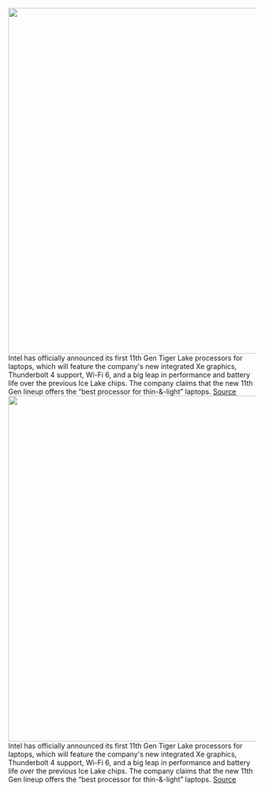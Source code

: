 <img src='https://cdn.vox-cdn.com/thumbor/W6QFPqYoQjKDleXiqdXbZrvf--k=/0x0:690x350/1200x0/filters:focal(0x0:690x350):no_upscale()/cdn.vox-cdn.com/uploads/chorus_asset/file/21847406/core.png' width='700px' /><br/>
Intel has officially announced its first 11th Gen Tiger Lake processors for laptops, which will feature the company's new integrated Xe graphics, Thunderbolt 4 support, Wi-Fi 6, and a big leap in performance and battery life over the previous Ice Lake chips. The company claims that the new 11th Gen lineup offers the “best processor for thin-&-light” laptops.
<a href='https://www.theverge.com/2020/9/2/21408718/intel-11th-gen-tiger-lake-cpu-processor-announcement-laptops-fall'> Source <a/><img src='https://cdn.vox-cdn.com/thumbor/W6QFPqYoQjKDleXiqdXbZrvf--k=/0x0:690x350/1200x0/filters:focal(0x0:690x350):no_upscale()/cdn.vox-cdn.com/uploads/chorus_asset/file/21847406/core.png' width='700px' /><br/>
Intel has officially announced its first 11th Gen Tiger Lake processors for laptops, which will feature the company's new integrated Xe graphics, Thunderbolt 4 support, Wi-Fi 6, and a big leap in performance and battery life over the previous Ice Lake chips. The company claims that the new 11th Gen lineup offers the “best processor for thin-&-light” laptops.
<a href='https://www.theverge.com/2020/9/2/21408718/intel-11th-gen-tiger-lake-cpu-processor-announcement-laptops-fall'> Source <a/>